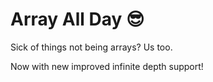 # Array All Day 😎
Sick of things not being arrays? Us too.

Now with new improved infinite depth support!

